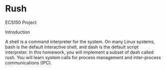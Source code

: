 # Rush
ECS150 Project

Introduction

A shell is a command interpreter for the system. On many Linux systems, bash is the
default interactive shell, and dash is the default script interpreter. In this homework, you
will implement a subset of dash called rush. You will learn system calls for process
management and inter-process communications (IPC).
